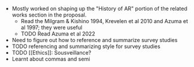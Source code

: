 - Mostly worked on shaping up the "History of AR" portion of the related works section in the proposal.
	- Read the Milgram & Kishino 1994, Krevelen et al 2010 and Azuma et al 1997; they were useful
	- TODO Read Azuma et al 2022
- Need to figure out how to reference and summarize survey studies
- TODO referencing and summarizing style for survey studies
- TODO [[Ethics]]: Sousveillance?
- Learnt about commas and semi